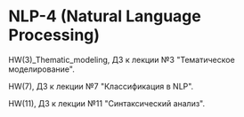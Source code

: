 # NLP-4 (Natural Language Processing)
HW(3)_Thematic_modeling, ДЗ к лекции №3 "Тематическое моделирование".

HW(7), ДЗ к лекции №7 "Классификация в NLP".

HW(11), ДЗ к лекции №11 "Синтаксический анализ".
